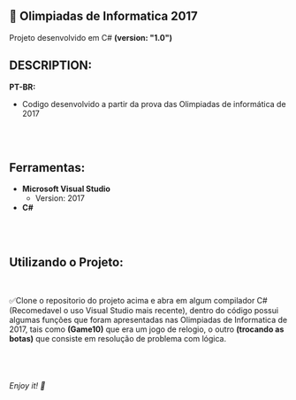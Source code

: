 ﻿## 👾 Olimpiadas de Informatica 2017
Projeto desenvolvido em C# <b>(version: "1.0")</b>
<br />


## DESCRIPTION:
**PT-BR:**
</br>
* Codigo desenvolvido a partir da prova das Olimpiadas de informática de 2017

<br />
<br />

## Ferramentas:
* **Microsoft Visual Studio**
  * Version: 2017
* **C#**
<br />
<br />

## Utilizando o Projeto:
<br />

✅Clone o repositorio do projeto acima e abra em algum compilador C#(Recomedavel o uso Visual Studio mais recente), dentro do código possui algumas funções que foram apresentadas nas Olimpiadas de Informatica de 2017, tais como <b>(Game10)</b> que era um jogo de relogio, o outro <b>(trocando as botas)</b> que consiste em resolução de problema com lógica.

<br/>
<br/>


###### Enjoy it! 🤘
